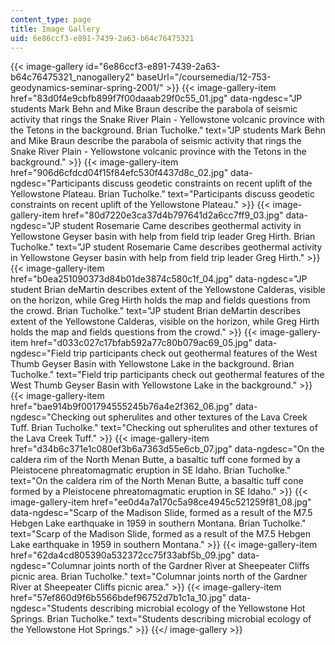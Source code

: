 ```yaml
---
content_type: page
title: Image Gallery
uid: 6e86ccf3-e891-7439-2a63-b64c76475321
---
```


{{< image-gallery id="6e86ccf3-e891-7439-2a63-b64c76475321_nanogallery2" baseUrl="/coursemedia/12-753-geodynamics-seminar-spring-2001/" >}}
{{< image-gallery-item href="83d0f4e9cbfb899f7f00daaab29f0c55_01.jpg" data-ngdesc="JP students Mark Behn and Mike Braun describe the parabola of seismic activity that rings the Snake River Plain - Yellowstone volcanic province with the Tetons in the background. Brian Tucholke." text="JP students Mark Behn and Mike Braun describe the parabola of seismic activity that rings the Snake River Plain - Yellowstone volcanic province with the Tetons in the background." >}}
{{< image-gallery-item href="906d6cfdcd04f15f84efc530f4437d8c_02.jpg" data-ngdesc="Participants discuss geodetic constraints on recent uplift of the Yellowstone Plateau. Brian Tucholke." text="Participants discuss geodetic constraints on recent uplift of the Yellowstone Plateau." >}}
{{< image-gallery-item href="80d7220e3ca37d4b797641d2a6cc7ff9_03.jpg" data-ngdesc="JP student Rosemarie Came describes geothermal activity in Yellowstone Geyser basin with help from field trip leader Greg Hirth. Brian Tucholke." text="JP student Rosemarie Came describes geothermal activity in Yellowstone Geyser basin with help from field trip leader Greg Hirth." >}}
{{< image-gallery-item href="b0ea251090373d84b01de3874c580c1f_04.jpg" data-ngdesc="JP student Brian deMartin describes extent of the Yellowstone Calderas, visible on the horizon, while Greg Hirth holds the map and fields questions from the crowd. Brian Tucholke." text="JP student Brian deMartin describes extent of the Yellowstone Calderas, visible on the horizon, while Greg Hirth holds the map and fields questions from the crowd." >}}
{{< image-gallery-item href="d033c027c17bfab592a77c80b079ac69_05.jpg" data-ngdesc="Field trip participants check out geothermal features of the West Thumb Geyser Basin with Yellowstone Lake in the background. Brian Tucholke." text="Field trip participants check out geothermal features of the West Thumb Geyser Basin with Yellowstone Lake in the background." >}}
{{< image-gallery-item href="bae914b9f001794555245b76a4e2f362_06.jpg" data-ngdesc="Checking out spherulites and other textures of the Lava Creek Tuff. Brian Tucholke." text="Checking out spherulites and other textures of the Lava Creek Tuff." >}}
{{< image-gallery-item href="d34b6c371e1c080ef3b6a7363d55e6cb_07.jpg" data-ngdesc="On the caldera rim of the North Menan Butte, a basaltic tuff cone formed by a Pleistocene phreatomagmatic eruption in SE Idaho. Brian Tucholke." text="On the caldera rim of the North Menan Butte, a basaltic tuff cone formed by a Pleistocene phreatomagmatic eruption in SE Idaho." >}}
{{< image-gallery-item href="ee0d4a7a170c5a98ce4945c521259f81_08.jpg" data-ngdesc="Scarp of the Madison Slide, formed as a result of the M7.5 Hebgen Lake earthquake in 1959 in southern Montana. Brian Tucholke." text="Scarp of the Madison Slide, formed as a result of the M7.5 Hebgen Lake earthquake in 1959 in southern Montana." >}}
{{< image-gallery-item href="62da4cd805390a532372cc75f33abf5b_09.jpg" data-ngdesc="Columnar joints north of the Gardner River at Sheepeater Cliffs picnic area. Brian Tucholke." text="Columnar joints north of the Gardner River at Sheepeater Cliffs picnic area." >}}
{{< image-gallery-item href="57ef860d9f6b5566bdef96752d7b1c1a_10.jpg" data-ngdesc="Students describing microbial ecology of the Yellowstone Hot Springs. Brian Tucholke." text="Students describing microbial ecology of the Yellowstone Hot Springs." >}}
{{</ image-gallery >}}
